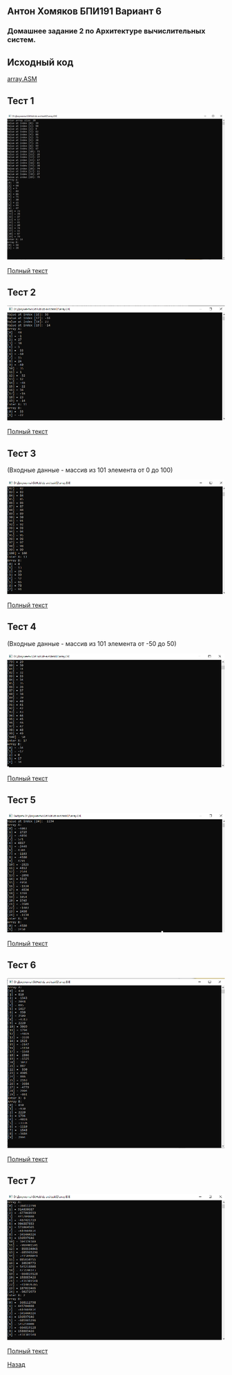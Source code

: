 ## Антон Хомяков БПИ191 Вариант 6
### Домашнее задание 2 по Архитектуре вычислительных систем.

## Исходный код
[array.ASM](https://github.com/antonkhmv/dz-avs/blob/master/task02/array.ASM)

## Тест 1
![img](https://github.com/antonkhmv/dz-avs/blob/master/task02/img/1.png)

[Полный текст](https://github.com/antonkhmv/dz-avs/blob/master/task02/tests/test1.txt)

## Тест 2
![img](https://github.com/antonkhmv/dz-avs/blob/master/task02/img/2.png)

[Полный текст](https://github.com/antonkhmv/dz-avs/blob/master/task02/tests/test2.txt)

## Тест 3
(Входные данные - массив из 101 элемента от 0 до 100)

![img](https://github.com/antonkhmv/dz-avs/blob/master/task02/img/3.png)

[Полный текст](https://github.com/antonkhmv/dz-avs/blob/master/task02/tests/test3.txt)

## Тест 4
(Входные данные - массив из 101 элемента от -50 до 50)

![img](https://github.com/antonkhmv/dz-avs/blob/master/task02/img/4.png)

[Полный текст](https://github.com/antonkhmv/dz-avs/blob/master/task02/tests/test4.txt)

## Тест 5
![img](https://github.com/antonkhmv/dz-avs/blob/master/task02/img/5.png)

[Полный текст](https://github.com/antonkhmv/dz-avs/blob/master/task02/tests/test5.txt)

## Тест 6
![img](https://github.com/antonkhmv/dz-avs/blob/master/task02/img/6.png)

[Полный текст](https://github.com/antonkhmv/dz-avs/blob/master/task02/tests/test6.txt)

## Тест 7
![img](https://github.com/antonkhmv/dz-avs/blob/master/task02/img/7.png)

[Полный текст](https://github.com/antonkhmv/dz-avs/blob/master/task02/tests/test7.txt)

[Назад](https://github.com/antonkhmv/dz-avs/blob/master/README.md) 
